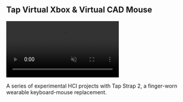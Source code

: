 ## Tap Virtual Xbox & Virtual CAD Mouse

<video autoplay="autoplay" muted loop class="aspect-video object-cover rounded-lg drop-shadow-md hover:scale-102 transition-all duration-500 ease-in-out transform" id="vid">
  <source src="/assets/MainVideo_TapProjects.mov" type="video/mp4" />
</video>
<!-- <img class="aspect-video object-cover hover:scale-102 transition-all duration-500 ease-in-out transform" src="/assets/MainPhoto_TipLetsWristLets.png"> -->

A series of experimental HCI projects with Tap Strap 2, a finger-worn wearable keyboard-mouse replacement.
